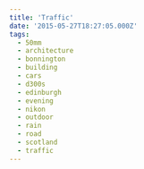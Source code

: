 ```yaml
---
title: 'Traffic'
date: '2015-05-27T18:27:05.000Z'
tags:
  - 50mm
  - architecture
  - bonnington
  - building
  - cars
  - d300s
  - edinburgh
  - evening
  - nikon
  - outdoor
  - rain
  - road
  - scotland
  - traffic
---
```

